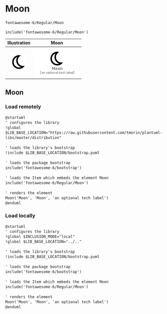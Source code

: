# Moon


```text
fontawesome-6/Regular/Moon
```

```text
include('fontawesome-6/Regular/Moon')
```



| Illustration | Moon |
| :---: | :---: |
| ![illustration for Illustration](../../fontawesome-6/Regular/Moon.png) | ![illustration for Moon](../../fontawesome-6/Regular/Moon.Local.png) |




## Moon

### Load remotely
```plantuml
@startuml
' configures the library
!global $LIB_BASE_LOCATION="https://raw.githubusercontent.com/tmorin/plantuml-libs/master/distribution"

' loads the library's bootstrap
!include $LIB_BASE_LOCATION/bootstrap.puml

' loads the package bootstrap
include('fontawesome-6/bootstrap')

' loads the Item which embeds the element Moon
include('fontawesome-6/Regular/Moon')

' renders the element
Moon('Moon', 'Moon', 'an optional tech label')
@enduml
```

### Load locally
```plantuml
@startuml
' configures the library
!global $INCLUSION_MODE="local"
!global $LIB_BASE_LOCATION="../.."

' loads the library's bootstrap
!include $LIB_BASE_LOCATION/bootstrap.puml

' loads the package bootstrap
include('fontawesome-6/bootstrap')

' loads the Item which embeds the element Moon
include('fontawesome-6/Regular/Moon')

' renders the element
Moon('Moon', 'Moon', 'an optional tech label')
@enduml
```


